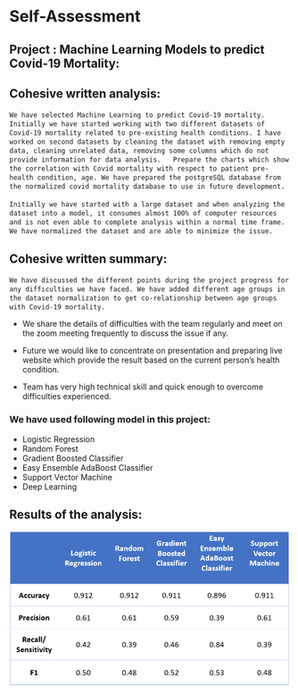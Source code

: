 # Self-Assessment
## Project : Machine Learning Models to predict Covid-19 Mortality:

## Cohesive written analysis: 
    We have selected Machine Learning to predict Covid-19 mortality. Initially we have started working with two different datasets of Covid-19 mortality related to pre-existing health conditions. I have worked on second datasets by cleaning the dataset with removing empty data, cleaning unrelated data, removing some columns which do not provide information for data analysis.   Prepare the charts which show the correlation with Covid mortality with respect to patient pre-health condition, age. We have prepared the postgreSQL database from the normalized covid mortality database to use in future development.

    Initially we have started with a large dataset and when analyzing the dataset into a model, it consumes almost 100% of computer resources and is not even able to complete analysis within a normal time frame. We have normalized the dataset and are able to minimize the issue.

## Cohesive written summary: 

    We have discussed the different points during the project progress for any difficulties we have faced. We have added different age groups in the dataset normalization to get co-relationship between age groups with Covid-19 mortality. 

* We share the details of difficulties with the team regularly and meet on the zoom meeting frequently to discuss the issue if any. 

* Future we would like to concentrate on presentation and preparing live website which provide the result based on the current person’s health condition.

* Team has very high technical skill and quick enough to overcome difficulties experienced. 
### We have used following model in this project:
* Logistic Regression
* Random Forest
* Gradient Boosted Classifier
* Easy Ensemble AdaBoost Classifier
* Support Vector Machine
* Deep Learning

## Results of the analysis:
![Results](results.png)
 

